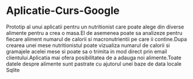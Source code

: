 # Aplicatie-Curs-Google
Prototip al unui aplicatii pentru un nutritionist care poate alege din diverse alimente pentru a crea o masa.El de asemenea poate sa analizeze pentru fiecare aliment numarul de calorii si macronutrientii pe care ii contine.Dupa crearea unei mese nutritionistul poate vizualiza numarul de calorii si gramajele acelei mese si poate sa o trimita in mod direct prin email clientului.Aplicatia mai ofera posibilitatea de a adauga noi alimente.Toate datele despre alimente sunt pastrate cu ajutorul unei baze de data locale Sqlite
